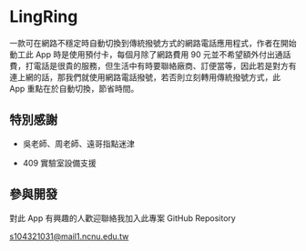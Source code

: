 # LingRing

一款可在網路不穩定時自動切換到傳統撥號方式的網路電話應用程式，作者在開始動工此 App 時是使用預付卡，每個月除了網路費用 90 元並不希望額外付出通話費，打電話是很貴的服務，但生活中有時要聯絡廠商、訂便當等，因此若是對方有連上網的話，那我們就使用網路電話撥號，若否則立刻轉用傳統撥號方式，此 App 重點在於自動切換，節省時間。

## 特別感謝

- 吳老師、周老師、遠哥指點迷津

- 409 實驗室設備支援

## 參與開發

對此 App 有興趣的人歡迎聯絡我加入此專案 GitHub Repository

s104321031@mail1.ncnu.edu.tw
